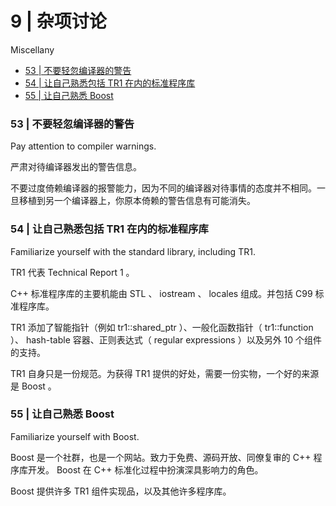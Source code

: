 # 9 | 杂项讨论

Miscellany

<!-- @import "[TOC]" {cmd="toc" depthFrom=3 depthTo=6 orderedList=false} -->

<!-- code_chunk_output -->

- [53 | 不要轻忽编译器的警告](#53-不要轻忽编译器的警告)
- [54 | 让自己熟悉包括 TR1 在内的标准程序库](#54-让自己熟悉包括-tr1-在内的标准程序库)
- [55 | 让自己熟悉 Boost](#55-让自己熟悉-boost)

<!-- /code_chunk_output -->

### 53 | 不要轻忽编译器的警告

Pay attention to compiler warnings.

严肃对待编译器发出的警告信息。

不要过度倚赖编译器的报警能力，因为不同的编译器对待事情的态度并不相同。一旦移植到另一个编译器上，你原本倚赖的警告信息有可能消失。

### 54 | 让自己熟悉包括 TR1 在内的标准程序库

Familiarize yourself with the standard library, including TR1.

TR1 代表 Technical Report 1 。

C++ 标准程序库的主要机能由 STL 、 iostream 、 locales 组成。并包括 C99 标准程序库。

TR1 添加了智能指针（例如 tr1::shared_ptr ）、一般化函数指针（ tr1::function ）、 hash-table 容器、正则表达式（ regular expressions ）以及另外 10 个组件的支持。

TR1 自身只是一份规范。为获得 TR1 提供的好处，需要一份实物，一个好的来源是 Boost 。

### 55 | 让自己熟悉 Boost

Familiarize yourself with Boost.

Boost 是一个社群，也是一个网站。致力于免费、源码开放、同僚复审的 C++ 程序库开发。 Boost 在 C++ 标准化过程中扮演深具影响力的角色。

Boost 提供许多 TR1 组件实现品，以及其他许多程序库。
